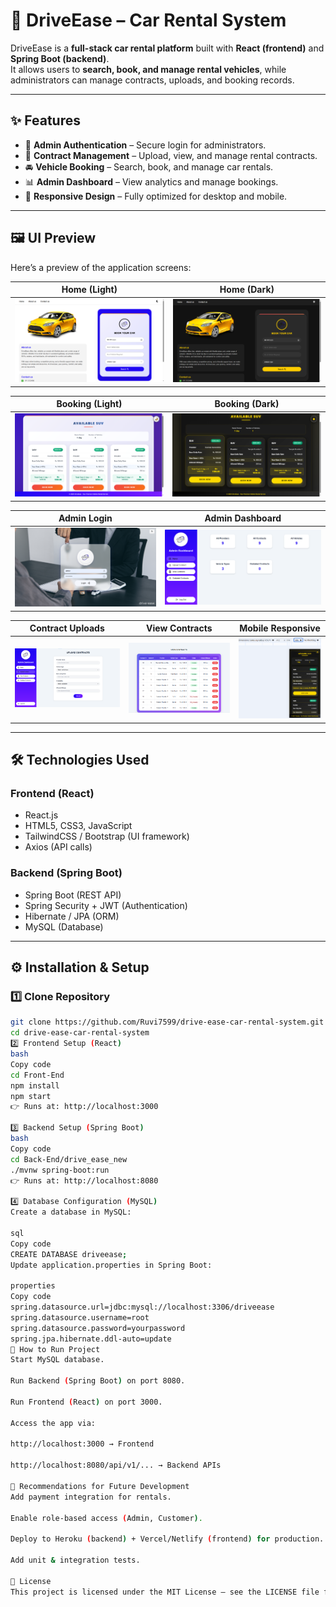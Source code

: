 # 🚗 DriveEase – Car Rental System  

DriveEase is a **full-stack car rental platform** built with **React (frontend)** and **Spring Boot (backend)**.  
It allows users to **search, book, and manage rental vehicles**, while administrators can manage contracts, uploads, and booking records.  

---

## ✨ Features
- 🔑 **Admin Authentication** – Secure login for administrators.  
- 📄 **Contract Management** – Upload, view, and manage rental contracts.  
- 🚘 **Vehicle Booking** – Search, book, and manage car rentals.  
- 📊 **Admin Dashboard** – View analytics and manage bookings.  
- 📱 **Responsive Design** – Fully optimized for desktop and mobile.  

---

## 🖼️ UI Preview  

Here’s a preview of the application screens:  

| Home (Light) | Home (Dark) |
|--------------|-------------|
| ![Home Light](./ui/home_light.png) | ![Home Dark](./ui/home_dark.png) |

| Booking (Light) | Booking (Dark) |
|-----------------|----------------|
| ![Booking Light](./ui/booking_page_light.png) | ![Booking Dark](./ui/booking_page_dark.png) |

| Admin Login | Admin Dashboard |
|-------------|-----------------|
| ![Admin Login](./ui/admin_login.png) | ![Admin Dashboard](./ui/admin_dashboard.png) |

| Contract Uploads | View Contracts | Mobile Responsive |
|------------------|----------------|-------------------|
| ![Contract Uploads](./ui/contract_uploads.png) | ![View Contracts](./ui/view_contracts.png) | ![Mobile Responsive](./ui/Mobile_Responsive.png) |

---

## 🛠️ Technologies Used  

### **Frontend (React)**  
- React.js  
- HTML5, CSS3, JavaScript  
- TailwindCSS / Bootstrap (UI framework)  
- Axios (API calls)  

### **Backend (Spring Boot)**  
- Spring Boot (REST API)  
- Spring Security + JWT (Authentication)  
- Hibernate / JPA (ORM)  
- MySQL (Database)  

---

## ⚙️ Installation & Setup  

### 1️⃣ Clone Repository  
```bash
git clone https://github.com/Ruvi7599/drive-ease-car-rental-system.git
cd drive-ease-car-rental-system
2️⃣ Frontend Setup (React)
bash
Copy code
cd Front-End
npm install
npm start
👉 Runs at: http://localhost:3000

3️⃣ Backend Setup (Spring Boot)
bash
Copy code
cd Back-End/drive_ease_new
./mvnw spring-boot:run
👉 Runs at: http://localhost:8080

4️⃣ Database Configuration (MySQL)
Create a database in MySQL:

sql
Copy code
CREATE DATABASE driveease;
Update application.properties in Spring Boot:

properties
Copy code
spring.datasource.url=jdbc:mysql://localhost:3306/driveease
spring.datasource.username=root
spring.datasource.password=yourpassword
spring.jpa.hibernate.ddl-auto=update
🚀 How to Run Project
Start MySQL database.

Run Backend (Spring Boot) on port 8080.

Run Frontend (React) on port 3000.

Access the app via:

http://localhost:3000 → Frontend

http://localhost:8080/api/v1/... → Backend APIs

📌 Recommendations for Future Development
Add payment integration for rentals.

Enable role-based access (Admin, Customer).

Deploy to Heroku (backend) + Vercel/Netlify (frontend) for production.

Add unit & integration tests.

📜 License
This project is licensed under the MIT License – see the LICENSE file for details.
